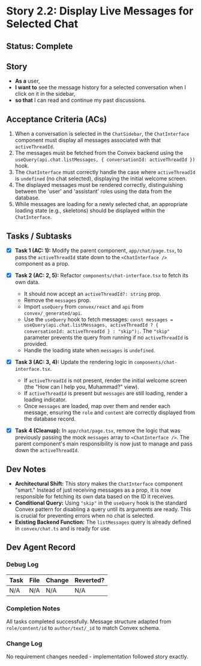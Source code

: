 # Story 2.2: Display Live Messages for Selected Chat

## Status: Complete

## Story

-   **As a** user,
-   **I want to** see the message history for a selected conversation when I click on it in the sidebar,
-   **so that** I can read and continue my past discussions.

## Acceptance Criteria (ACs)

1.  When a conversation is selected in the `ChatSidebar`, the `ChatInterface` component must display all messages associated with that `activeThreadId`.
2.  The messages must be fetched from the Convex backend using the `useQuery(api.chat.listMessages, { conversationId: activeThreadId })` hook.
3.  The `ChatInterface` must correctly handle the case where `activeThreadId` is `undefined` (no chat selected), displaying the initial welcome screen.
4.  The displayed messages must be rendered correctly, distinguishing between the 'user' and 'assistant' roles using the data from the database.
5.  While messages are loading for a newly selected chat, an appropriate loading state (e.g., skeletons) should be displayed within the `ChatInterface`.

## Tasks / Subtasks

-   [x] **Task 1 (AC: 1):** Modify the parent component, `app/chat/page.tsx`, to pass the `activeThreadId` state down to the `<ChatInterface />` component as a prop.

-   [x] **Task 2 (AC: 2, 5):** Refactor `components/chat-interface.tsx` to fetch its own data.
    -   It should now accept an `activeThreadId?: string` prop.
    -   Remove the `messages` prop.
    -   Import `useQuery` from `convex/react` and `api` from `convex/_generated/api`.
    -   Use the `useQuery` hook to fetch messages: `const messages = useQuery(api.chat.listMessages, activeThreadId ? { conversationId: activeThreadId } : "skip");`. The `"skip"` parameter prevents the query from running if no `activeThreadId` is provided.
    -   Handle the loading state when `messages` is `undefined`.

-   [x] **Task 3 (AC: 3, 4):** Update the rendering logic in `components/chat-interface.tsx`.
    -   If `activeThreadId` is not present, render the initial welcome screen (the "How can I help you, Muhammad?" view).
    -   If `activeThreadId` is present but `messages` are still loading, render a loading indicator.
    -   Once `messages` are loaded, map over them and render each message, ensuring the `role` and `content` are correctly displayed from the database record.

-   [x] **Task 4 (Cleanup):** In `app/chat/page.tsx`, remove the logic that was previously passing the mock `messages` array to `<ChatInterface />`. The parent component's main responsibility is now just to manage and pass down the `activeThreadId`.

## Dev Notes

*   **Architectural Shift:** This story makes the `ChatInterface` component "smart." Instead of just receiving messages as a prop, it is now responsible for fetching its own data based on the ID it receives.
*   **Conditional Query:** Using `"skip"` in the `useQuery` hook is the standard Convex pattern for disabling a query until its arguments are ready. This is crucial for preventing errors when no chat is selected.
*   **Existing Backend Function:** The `listMessages` query is already defined in `convex/chat.ts` and is ready for use.

## Dev Agent Record

### Debug Log
| Task | File | Change | Reverted? |
|------|------|--------|-----------|
| N/A | N/A | N/A | N/A |

### Completion Notes
All tasks completed successfully. Message structure adapted from `role/content/id` to `author/text/_id` to match Convex schema.

### Change Log
No requirement changes needed - implementation followed story exactly.